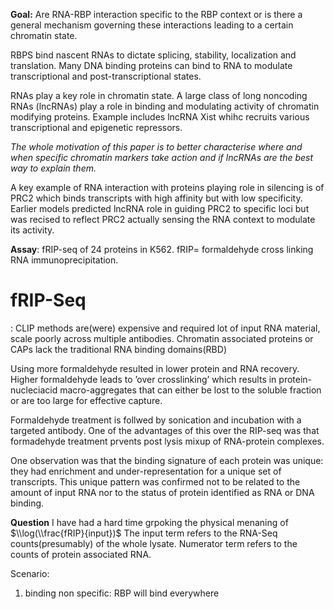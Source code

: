 **Goal:** Are RNA-RBP interaction specific to the RBP context or is there a general mechanism governing these interactions leading to a certain chromatin state.

RBPS bind nascent RNAs to dictate splicing, stability, localization and translation. Many DNA binding proteins can bind to RNA to modulate transcriptional and post-transcriptional states.

RNAs play a key role in chromatin state. A large class of long noncoding RNAs (lncRNAs) play a role in binding and modulating activity of chromatin modifying proteins. Example includes lncRNA Xist whihc recruits various transcriptional and epigenetic repressors.

*The whole motivation of this paper is to better characterise where and when specific chromatin markers take action and if lncRNAs are the best way to explain them.*

A key example of RNA interaction with proteins playing role in silencing is of PRC2 which binds transcripts with high affinity but with low specificity. Earlier models predicted lncRNA role in guiding PRC2 to specific loci but was recised to reflect PRC2 actually sensing the RNA context to modulate its activity.

**Assay**: fRIP-seq of 24 proteins in K562. fRIP= formaldehyde cross linking RNA immunoprecipitation.

fRIP-Seq
========

: CLIP methods are(were) expensive and required lot of input RNA material, scale poorly across multiple antibodies. Chromatin associated proteins or CAPs lack the traditional RNA binding domains(RBD)

Using more formaldehyde resulted in lower protein and RNA recovery. Higher formaldehyde leads to ’over crosslinking’ which results in protein-nucleciacid macro-aggregates that can either be lost to the soluble fraction or are too large for effective capture.

Formaldehyde treatment is follwed by sonication and incubation with a targeted antibody. One of the advantages of this over the RIP-seq was that formadehyde treatment prvents post lysis mixup of RNA-protein complexes.

One observation was that the binding signature of each protein was unique: they had enrichment and under-representation for a unique set of transcripts. This unique pattern was confirmed not to be related to the amount of input RNA nor to the status of protein identified as RNA or DNA binding.

**Question** I have had a hard time grpoking the physical menaning of $\\log(\\frac{fRIP}{input})$ The input term refers to the RNA-Seq counts(presumably) of the whole lysate. Numerator term refers to the counts of protein associated RNA.

Scenario:

1.  binding non specific: RBP will bind everywhere
